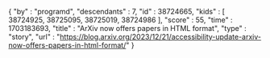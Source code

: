 {
  "by" : "programd",
  "descendants" : 7,
  "id" : 38724665,
  "kids" : [ 38724925, 38725095, 38725019, 38724986 ],
  "score" : 55,
  "time" : 1703183693,
  "title" : "ArXiv now offers papers in HTML format",
  "type" : "story",
  "url" : "https://blog.arxiv.org/2023/12/21/accessibility-update-arxiv-now-offers-papers-in-html-format/"
}
